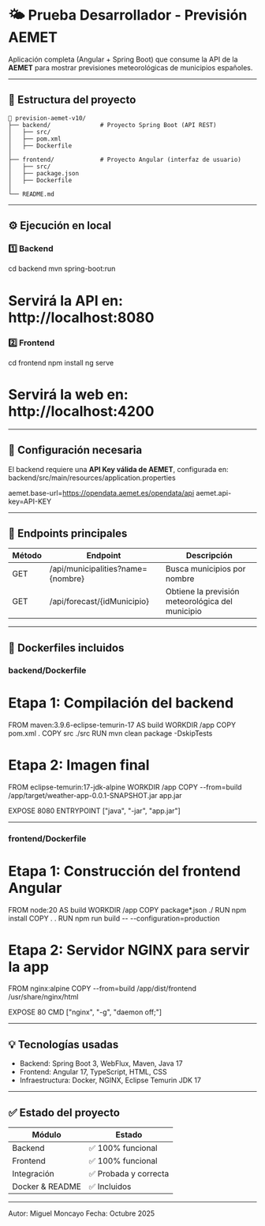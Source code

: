 # 🌤️ Prueba Desarrollador - Previsión AEMET

Aplicación completa (Angular + Spring Boot) que consume la API de la **AEMET** para mostrar previsiones meteorológicas de municipios españoles.

---

## 🧩 Estructura del proyecto
```
📂 prevision-aemet-v10/
├── backend/              # Proyecto Spring Boot (API REST)
│   ├── src/
│   ├── pom.xml
│   ├── Dockerfile
│
├── frontend/             # Proyecto Angular (interfaz de usuario)
│   ├── src/
│   ├── package.json
│   ├── Dockerfile
│
└── README.md
```
---

## ⚙️ Ejecución en local

### 1️⃣ Backend
cd backend
mvn spring-boot:run
# Servirá la API en: http://localhost:8080

### 2️⃣ Frontend
cd frontend
npm install
ng serve
# Servirá la web en: http://localhost:4200

---


## 🧰 Configuración necesaria

El backend requiere una **API Key válida de AEMET**, configurada en:
backend/src/main/resources/application.properties

aemet.base-url=https://opendata.aemet.es/opendata/api
aemet.api-key=API-KEY

---

## 📡 Endpoints principales

Método | Endpoint | Descripción
-------|-----------|--------------
GET | /api/municipalities?name={nombre} | Busca municipios por nombre
GET | /api/forecast/{idMunicipio} | Obtiene la previsión meteorológica del municipio

---

## 🐋 Dockerfiles incluidos

### backend/Dockerfile

# Etapa 1: Compilación del backend
FROM maven:3.9.6-eclipse-temurin-17 AS build
WORKDIR /app
COPY pom.xml .
COPY src ./src
RUN mvn clean package -DskipTests

# Etapa 2: Imagen final
FROM eclipse-temurin:17-jdk-alpine
WORKDIR /app
COPY --from=build /app/target/weather-app-0.0.1-SNAPSHOT.jar app.jar

EXPOSE 8080
ENTRYPOINT ["java", "-jar", "app.jar"]

---

### frontend/Dockerfile

# Etapa 1: Construcción del frontend Angular
FROM node:20 AS build
WORKDIR /app
COPY package*.json ./
RUN npm install
COPY . .
RUN npm run build -- --configuration=production

# Etapa 2: Servidor NGINX para servir la app
FROM nginx:alpine
COPY --from=build /app/dist/frontend /usr/share/nginx/html

EXPOSE 80
CMD ["nginx", "-g", "daemon off;"]

---

## 💡 Tecnologías usadas

- Backend: Spring Boot 3, WebFlux, Maven, Java 17
- Frontend: Angular 17, TypeScript, HTML, CSS
- Infraestructura: Docker, NGINX, Eclipse Temurin JDK 17
---

## ✅ Estado del proyecto

Módulo | Estado
--------|--------
Backend | ✅ 100% funcional
Frontend | ✅ 100% funcional
Integración | ✅ Probada y correcta
Docker & README | ✅ Incluidos

---

Autor: Miguel Moncayo
Fecha: Octubre 2025

